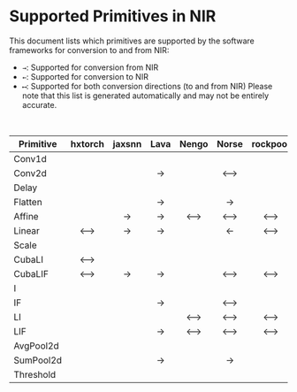 # Supported Primitives in NIR
This document lists which primitives are supported by the software frameworks for conversion to and from NIR:
- `→`: Supported for conversion from NIR
- `←`: Supported for conversion to NIR
- `⟷`: Supported for both conversion directions (to and from NIR)
Please note that this list is generated automatically and may not be entirely accurate.
<br />


| Primitive | hxtorch | jaxsnn | Lava | Nengo | Norse | rockpool | sinabs | snntorch | SpiNNaker2 | Spyx |
|-----------|:-----:|:-----:|:-----:|:-----:|:-----:|:-----:|:-----:|:-----:|:-----:|:-----:|
| Conv1d |  |  |  |  |  |  | ⟷ |  | → | → |
| Conv2d |  |  | → |  | ⟷ |  | ⟷ | ⟷ | → | ⟷ |
| Delay |  |  |  |  |  |  |  |  |  | → |
| Flatten |  |  | → |  | → |  | ⟷ | ⟷ | → | → |
| Affine |  | → | → | ⟷ | ⟷ | ⟷ | ⟷ | ⟷ | → | ⟷ |
| Linear | ⟷ | → | → |  | ← | ⟷ |  | ⟷ | → | ⟷ |
| Scale |  |  |  |  |  |  |  |  |  | → |
| CubaLI | ⟷ |  |  |  |  |  |  |  |  |  |
| CubaLIF | ⟷ | → | → |  | ⟷ | ⟷ |  | ⟷ | → | ⟷ |
| I |  |  |  |  |  |  |  |  |  | → |
| IF |  |  | → |  | ⟷ |  | ⟷ | → | → | ⟷ |
| LI |  |  |  | ⟷ | ⟷ | ⟷ | ⟷ |  |  | ← |
| LIF |  |  | → | ⟷ | ⟷ | ⟷ | ⟷ | ⟷ | → | ⟷ |
| AvgPool2d |  |  |  |  |  |  |  | ⟷ |  |  |
| SumPool2d |  |  | → |  | → |  | ⟷ |  | → | → |
| Threshold |  |  |  |  |  |  |  |  |  | → |